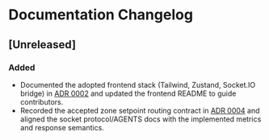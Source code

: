 # Documentation Changelog

## [Unreleased]

### Added

- Documented the adopted frontend stack (Tailwind, Zustand, Socket.IO bridge) in
  [ADR 0002](system/adr/0002-frontend-realtime-stack.md) and updated the frontend
  README to guide contributors.
- Recorded the accepted zone setpoint routing contract in
  [ADR 0004](system/adr/0004-zone-setpoint-routing.md) and aligned the socket
  protocol/AGENTS docs with the implemented metrics and response semantics.
